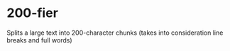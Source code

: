 200-fier
========

Splits a large text into 200-character chunks (takes into consideration line breaks and full words)